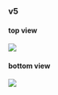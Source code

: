 ### v5
#### top view
![](https://raw.githubusercontent.com/smthnspcl/cadpi/master/v5/img/top.png)
#### bottom view
![](https://raw.githubusercontent.com/smthnspcl/cadpi/master/v5/img/bottom.png)
